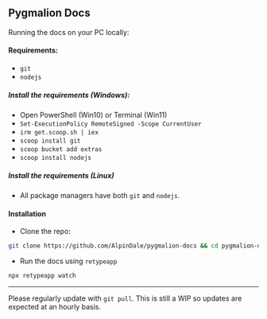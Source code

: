 ## Pygmalion Docs

Running the docs on your PC locally:

#### Requirements:
- `git`
- `nodejs`

##### Install the requirements (Windows):
- Open PowerShell (Win10) or Terminal (Win11)
- `Set-ExecutionPolicy RemoteSigned -Scope CurrentUser`
- `irm get.scoop.sh | iex`
- `scoop install git`
- `scoop bucket add extras`
- `scoop install nodejs`

##### Install the requirements (Linux)
- All package managers have both `git` and `nodejs`.

#### Installation 

- Clone the repo:
```bash
git clone https://github.com/AlpinDale/pygmalion-docs && cd pygmalion-docs
```
- Run the docs using `retypeapp`
```bash
npx retypeapp watch
```

***

Please regularly update with `git pull`. This is still a WIP so updates are expected at an hourly basis.
